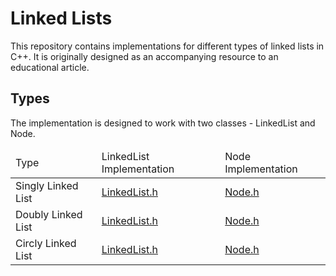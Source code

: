 # Linked Lists

This repository contains implementations for different types of linked lists in C++. It is originally designed as an accompanying resource to an educational article.

## Types

The implementation is designed to work with two classes - LinkedList and Node.

<table>
  <thead>
    <tr>
      <td>Type</td>
      <td>LinkedList Implementation</td>
      <td>Node Implementation</td>
    </tr>
  </thead>
  <tbody>
    <tr>
      <td>Singly Linked List</td>
      <td>
        <a href="https://github.com/nikelaz/linked-lists/blob/main/src/singly-linked-list/LinkedList.h">LinkedList.h</a>
      </td>
      <td>
        <a href="https://github.com/nikelaz/linked-lists/blob/main/src/singly-linked-list/Node.h">Node.h</a>
      </td>
    </tr>
    <tr>
      <td>Doubly Linked List</td>
      <td>
        <a href="https://github.com/nikelaz/linked-lists/blob/main/src/doubly-linked-list/LinkedList.h">LinkedList.h</a>
      </td>
      <td>
        <a href="https://github.com/nikelaz/linked-lists/blob/main/src/doubly-linked-list/Node.h">Node.h</a>
      </td>
    </tr>
    <tr>
      <td>Circly Linked List</td>
      <td>
        <a href="https://github.com/nikelaz/linked-lists/blob/main/src/circly-linked-list/LinkedList.h">LinkedList.h</a>
      </td>
      <td>
        <a href="https://github.com/nikelaz/linked-lists/blob/main/src/circly-linked-list/Node.h">Node.h</a>
      </td>
    </tr>
  </tbody>
</table>
